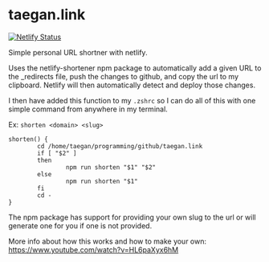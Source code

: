 # taegan.link

[![Netlify Status](https://api.netlify.com/api/v1/badges/a6b50957-c14b-44b9-9421-50a3b1b8721e/deploy-status)](https://app.netlify.com/sites/kind-jackson-748eb6/deploys)

Simple personal URL shortner with netlify.

Uses the netlify-shortener npm package to automatically add a given URL to the \_redirects file, push the changes to github, and copy the url to my clipboard.
Netlify will then automatically detect and deploy those changes.

I then have added this function to my `.zshrc` so I can do all of this with one simple command from anywhere in my terminal.

Ex: `shorten <domain> <slug>`
```
shorten() {
        cd /home/taegan/programming/github/taegan.link
        if [ "$2" ]
        then
                npm run shorten "$1" "$2"
        else
                npm run shorten "$1"
        fi
        cd -
}
```
The npm package has support for providing your own slug to the url or will generate one for you if one is not provided.

More info about how this works and how to make your own: https://www.youtube.com/watch?v=HL6paXyx6hM
